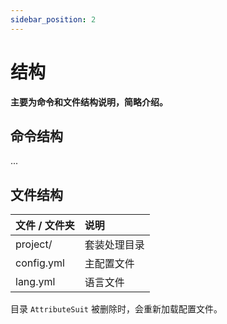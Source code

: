 ```yaml
---
sidebar_position: 2
---
```


# 结构

**主要为命令和文件结构说明，简略介绍。**  

## 命令结构

...

## 文件结构

|  文件 / 文件夹   | 说明  |
| :------- | :------- |
| project/            | 套装处理目录            |
| config.yml          | 主配置文件              |
| lang.yml            | 语言文件                |


目录 `AttributeSuit` 被删除时，会重新加载配置文件。  

